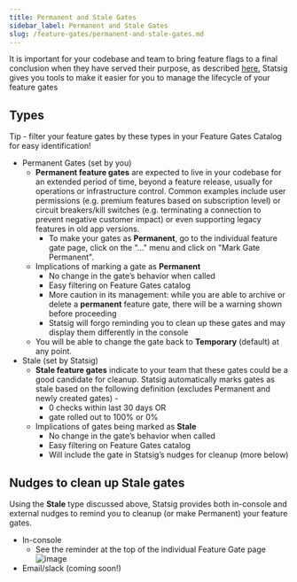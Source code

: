 ```yaml
---
title: Permanent and Stale Gates
sidebar_label: Permanent and Stale Gates
slug: /feature-gates/permanent-and-stale-gates.md
---
```


It is important for your codebase and team to bring feature flags to a final conclusion when they have served their purpose, as described [here.](https://docs.statsig.com/feature-gates/feature-gates-lifecycle)
Statsig gives you tools to make it easier for you to manage the lifecycle of your feature gates

## Types

Tip - filter your feature gates by these types in your Feature Gates Catalog for easy identification!

- Permanent Gates (set by you)
    - **Permanent feature gates** are expected to live in your codebase for an extended period of time, beyond a feature release, usually for operations or infrastructure control. Common examples include user permissions (e.g. premium features based on subscription level) or circuit breakers/kill switches (e.g. terminating a connection to prevent negative customer impact) or even supporting legacy features in old app versions.
        - To make your gates as **Permanent**, go to the individual feature gate page, click on the "..." menu and click on "Mark Gate Permanent".
    - Implications of marking a gate as **Permanent**
        - No change in the gate’s behavior when called
        - Easy filtering on Feature Gates catalog
        - More caution in its management: while you are able to archive or delete a **permanent** feature gate, there will be a warning shown before proceeding
        - Statsig will forgo reminding you to clean up these gates and may display them differently in the console
    - You will be able to change the gate back to **Temporary** (default) at any point.
- Stale (set by Statsig)
    - **Stale feature gates** indicate to your team that these gates could be a good candidate for cleanup. Statsig automatically marks gates as stale based on the following definition (excludes Permanent and newly created gates) -
        - 0 checks within last 30 days OR
        - gate rolled out to 100% or 0%
    - Implications of gates being marked as **Stale**
        - No change in the gate’s behavior when called
        - Easy filtering on Feature Gates catalog
        - Will include the gate in Statsig’s nudges for cleanup (more below)

## Nudges to clean up Stale gates

Using the **Stale** type discussed above, Statsig provides both in-console and external nudges to remind you to cleanup (or make Permanent) your feature gates. 
- In-console
    - See the reminder at the top of the individual Feature Gate page
    ![image]("https://user-images.githubusercontent.com/120431069/224457644-16844256-e7f8-4490-b07e-74f0d85eb6ee.png")  
- Email/slack (coming soon!)

